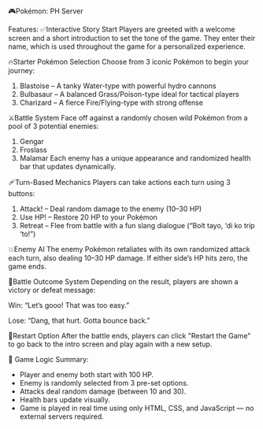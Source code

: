 🎮Pokémon: PH Server

Features:
✅Interactive Story Start
Players are greeted with a welcome screen and a short introduction to set the tone of the game. They enter their name, which is used throughout the game for a personalized experience.

🔥Starter Pokémon Selection
Choose from 3 iconic Pokémon to begin your journey:
1. Blastoise – A tanky Water-type with powerful hydro cannons
2. Bulbasaur – A balanced Grass/Poison-type ideal for tactical players
3. Charizard – A fierce Fire/Flying-type with strong offense

⚔️Battle System
Face off against a randomly chosen wild Pokémon from a pool of 3 potential enemies:
1. Gengar
2. Froslass
3. Malamar
Each enemy has a unique appearance and randomized health bar that updates dynamically.

🩹Turn-Based Mechanics
Players can take actions each turn using 3 buttons:
1. Attack! – Deal random damage to the enemy (10–30 HP)
2. Use HP! – Restore 20 HP to your Pokémon
3. Retreat – Flee from battle with a fun slang dialogue (“Bolt tayo, ‘di ko trip ‘to!”)

💥Enemy AI
The enemy Pokémon retaliates with its own randomized attack each turn, also dealing 10–30 HP damage. If either side’s HP hits zero, the game ends.

🏁Battle Outcome System
Depending on the result, players are shown a victory or defeat message:

Win: “Let’s gooo! That was too easy.”

Lose: “Dang, that hurt. Gotta bounce back.”

🔁Restart Option
After the battle ends, players can click "Restart the Game" to go back to the intro screen and play again with a new setup.

🧠 Game Logic Summary:
- Player and enemy both start with 100 HP.
- Enemy is randomly selected from 3 pre-set options.
- Attacks deal random damage (between 10 and 30).
- Health bars update visually.
- Game is played in real time using only HTML, CSS, and JavaScript — no external servers required.
